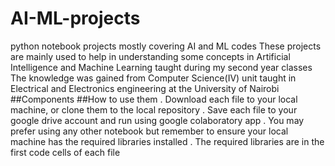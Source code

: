 # AI-ML-projects
python notebook projects mostly covering AI and ML codes
These projects are mainly used to help in understanding some concepts in Artificial Intelligence and Machine Learning taught during my second year classes
The knowledge was gained from Computer Science(IV) unit taught in Electrical and Electronics engineering at the University of Nairobi 
##Components
##How to use them
. Download each file to your local machine, or clone them to the local repository
. Save each file to your google drive account and run using google colaboratory app
. You may prefer using any other notebook but remember to ensure your local machine has the required libraries installed
. The required libraries are in the first code cells of each file

